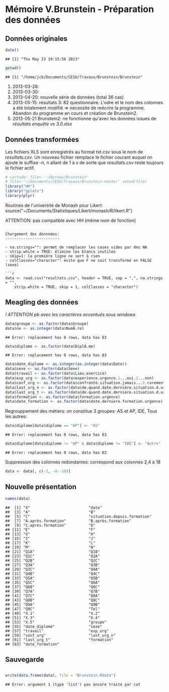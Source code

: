 Mémoire V.Brunstein - Préparation des données
========================================================

Données originales
------------------

```r
date()
```

```
## [1] "Thu May 23 19:15:56 2013"
```

```r
getwd()
```

```
## [1] "/home/jcb/Documents/CESU/Travaux/Brunstein/Brunstein"
```


1. 2013-03-28:
2. 2013-03-30:
3. 2013-04-20: nouvelle série de données (total 36 cas)
4. 2013-05-15: résultats 3: 82 questionnaire. L'odre et le nom des colonnes a été totalement modifié => nécessite de reécrire la programme. Abandon du programme en cours et création de Brunstein2.
5. 2013-05-21 Brunstein2: ne fonctionne qu'avec les données issues de *résultats enquête vs 3.0.xlsx*

Données transformées
--------------------
Les fichiers XLS sont enregistrés au format txt.csv sous le nom de *resultats.csv*. Un nouveau fichier remplace le fichier courant auquel on ajoute le suffixe *-n*, n allant de 1 à *x* de sorte que *resultats.csv* reste toujours le fichier actif.


```r
# cartudo: file<-'~/Bureau/Brunstein'
# file<-'~/Documents/CESU/Travaux/Brunstein-master' setwd(file)
library("HH")
library("gplots")
library(plyr)
```


Routines de l'université de Monash pour Likert:
source("~/Documents/Statistiques/Likert/monash/R/likert.R")

ATTENTION: pas compatible avec HH (même nom de fonction)
```

Chargement des donnnées:
------------------------

- na.strings="": permet de remplacer les cases vides par des NA
- strip.white = TRUE: élimine les blancs inutiles
- skip=1: la première ligne ne sert à rien
- colClasses="character": évite que F ne soit transformé en FALSE (sexe)

```r
data <- read.csv("resultats.csv", header = TRUE, sep = ",", na.strings = "", 
    strip.white = TRUE, skip = 1, colClasses = "character")
```

Meagling des données
--------------------
*! ATTENTION pb avec les caractères accentués sous windows*

```r
data$groupe <- as.factor(data$Groupe)
data$no <- as.integer(data$NumÃ.ro)
```

```
## Error: replacement has 0 rows, data has 83
```

```r
data$diplome <- as.factor(data$DiplÃ.me)
```

```
## Error: replacement has 0 rows, data has 83
```

```r
data$date_diplome <- as.integer(as.integer(data$Date))
data$sexe <- as.factor(data$Sexe)
data$travail <- as.factor(data$Lieu.exercice)
data$exp_urg <- as.factor(data$experience.urgence.1...oui.2...non)
data$conf_urg <- as.factor(data$confronté.situation.jamais...1.rarement...2.parfois...3.souvent...4)
data$last_urg_n <- as.factor(data$de.quand.date.dernière.situation.d.urgence)
data$last_urg_t <- as.factor(data$de.quand.date.dernière.situation.d.urgence.1)
data$formation <- as.factor(data$formation.urgence)
data$date_formation <- as.factor(data$date.derniere.formation.urgence)
```

Regrouppement des métiers: on constitue 3 groupes: AS et AP, IDE, Tous les autres:

```r
data$diplome[data$diplome == "AP"] <- "AS"
```

```
## Error: replacement has 0 rows, data has 83
```

```r
data$diplome[data$diplome != "AP" & data$diplome != "IDE"] <- "Autre"
```

```
## Error: replacement has 0 rows, data has 83
```


Suppression des colonnes redondantes: correspond aux colonnes 2,4 à 18

```r
data <- data[, c(-2, -4:-18)]
```


Nouvelle présentation
---------------------

```r
names(data)
```

```
##  [1] "X"                          "date"                      
##  [3] "A"                          "B"                         
##  [5] "C"                          "situation.depuis.formation"
##  [7] "A.après.formation"          "B.après.formation"         
##  [9] "C.après.formation"          "D"                         
## [11] "E"                          "F"                         
## [13] "G"                          "H"                         
## [15] "I"                          "J"                         
## [17] "K"                          "L"                         
## [19] "M"                          "N"                         
## [21] "Q1A"                        "Q1B"                       
## [23] "Q1C"                        "Q2A"                       
## [25] "Q2B"                        "Q2C"                       
## [27] "Q3A"                        "Q3B"                       
## [29] "Q3C"                        "Q4A"                       
## [31] "Q4B"                        "Q4C"                       
## [33] "Q5A"                        "Q5B"                       
## [35] "Q5C"                        "Q6A"                       
## [37] "Q6B"                        "Q6C"                       
## [39] "Q7A"                        "Q7B"                       
## [41] "Q7C"                        "Q8A"                       
## [43] "Q8B"                        "Q8C"                       
## [45] "Q9A"                        "Q9B"                       
## [47] "Q9C"                        "Tel"                       
## [49] "X.1"                        "X.2"                       
## [51] "X.3"                        "X.4"                       
## [53] "X.5"                        "groupe"                    
## [55] "date_diplome"               "sexe"                      
## [57] "travail"                    "exp_urg"                   
## [59] "conf_urg"                   "last_urg_n"                
## [61] "last_urg_t"                 "formation"                 
## [63] "date_formation"
```


Sauvegarde
----------

```r

write(data.frame(data), file = "Brunstein.Rdata")
```

```
## Error: argument 1 (type 'list') pas encore traité par cat
```

